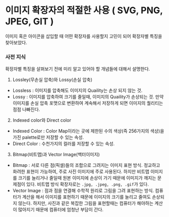 # 이미지 확장자의 적절한 사용 ( SVG, PNG, JPEG, GIT )

이미지 혹은 아이콘을 삽입할 때 어떤 확장자를 사용할지 고민이 되어 확장자별 특징을 찾아보았다.

### 사전 지식

확장자별 특징을 살펴보기 전에 미리 알고 있어야 할 개념들에 대해서 설명한다.

1. Lossley(무손실 압축)와 Lossy(손실 압축)

- Lossless : 이미지를 압축해도 이미지의 Quaility는 손상 되지 않는 것.
- Lossy : 이미지를 압축하여 크기를 줄일때, 이미지의 Quaility가 손상되는 것. 만약 이미지를 손실 압축 포맷으로 변환하여 계속해서 저장하게 되면 이미지의 퀄리티는 점점 나빠진다.

2. Indexed color와 Direct color

- Indexed Color : Color Map이라는 곳에 제한된 수의 색상(즉 256가지의 색상)을 가진 palette로만 저장할 수 있는 속성.
- Direct Color : 수천가지의 컬러를 저장할 수 있는 속성.

3. Bitmap(비트맵)과 Vector Image(백터이미지)

- Bitmap : 서로 다른 점(픽셀)들의 조합으로 그려지는 이미지 표현 방식. 정교하고 화려한 표현이 가능하여, 주로 사진 이미지에 주로 사용된다. 하지만 비트맵 이미지를 크기를 늘리거나 줄일때 원본 이미지에 손상이 가기 때문에 이미지가 깨지는 문제점이 있다. 비트맵 방식 확장자로는 `.jpg, .jpeg, .png, .gif`가 있다.
- Vector Image : 점과 점을 연결해 수학적 원리로 그림을 그려 표현하는 방식. 컴퓨터가 계산을 해서 이미지를 표현하기 때문에 이미지의 크기를 늘리고 줄여도 손상되지 않는다. 하지만, 사진과 같은 복잡한 그림을 표현할때는 컴퓨터가 해야하는 계산이 많아지기 때문에 컴퓨터에 엄청난 부담이 간다.
